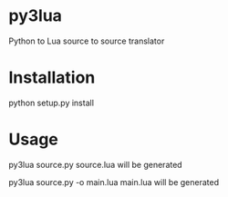# py3lua
Python to Lua source to source translator

# Installation

python setup.py install

# Usage

py3lua source.py
source.lua will be generated

py3lua source.py -o main.lua
main.lua will be generated
